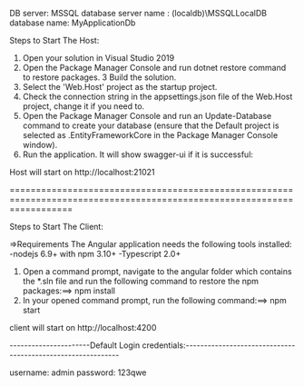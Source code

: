 

DB server: MSSQL
database server name : (localdb)\\MSSQLLocalDB
database name: MyApplicationDb

Steps to Start The Host:
1. Open your solution in Visual Studio 2019
2. Open the Package Manager Console and run dotnet restore command to restore packages.
3  Build the solution.
4. Select the 'Web.Host' project as the startup project.
5. Check the connection string in the appsettings.json file of the Web.Host project, change it if you need to.
6. Open the Package Manager Console and run an Update-Database command to create your database (ensure that the Default project is selected as .EntityFrameworkCore in the Package Manager Console window).
7. Run the application. It will show swagger-ui if it is successful:


Host will start on http://localhost:21021

========================================================================================================================

Steps to Start The Client:

=>Requirements
  The Angular application needs the following tools installed:
	-nodejs 6.9+ with npm 3.10+
	-Typescript 2.0+

1. Open a command prompt, navigate to the angular folder which contains the *.sln file and run the following command to restore the npm packages:==> npm install
2. In your opened command prompt, run the following command:==> npm start

client will start on http://localhost:4200

----------------------Default Login credentials:------------------------------------------------------------

username: admin
password: 123qwe

